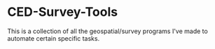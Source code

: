 # CED-Survey-Tools
This is a collection of all the geospatial/survey programs I've made to automate certain specific tasks.
